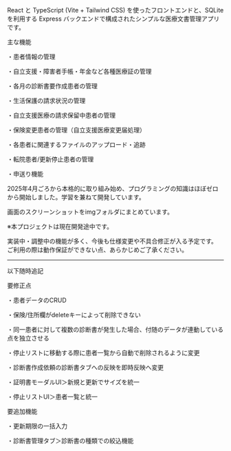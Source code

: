React と TypeScript (Vite + Tailwind CSS) を使ったフロントエンドと、SQLite を利用する Express バックエンドで構成されたシンプルな医療文書管理アプリです。

主な機能

・患者情報の管理

・自立支援・障害者手帳・年金など各種医療証の管理

・各月の診断書要作成患者の管理

・生活保護の請求状況の管理

・自立支援医療の請求保留中患者の管理

・保険変更患者の管理（自立支援医療変更届処理）

・各患者に関連するファイルのアップロード・追跡

・転院患者/更新停止患者の管理

・申送り機能

2025年4月ごろから本格的に取り組み始め、プログラミングの知識はほぼゼロから開始しました。学習を兼ねて開発しています。

画面のスクリーンショットをimgフォルダにまとめています。

※本プロジェクトは現在開発途中です。

実装中・調整中の機能が多く、今後も仕様変更や不具合修正が入る予定です。
ご利用の際は動作保証ができない点、あらかじめご了承ください。

--------------------------------------------------------------------------------------------------------------
以下随時追記

要修正点

・患者データのCRUD

・保険/住所欄がdeleteキーによって削除できない

・同一患者に対して複数の診断書が発生した場合、付随のデータが連動している点を独立させる

・停止リストに移動する際に患者一覧から自動で削除されるように変更

・診断書作成依頼の診断書タブへの反映を即時反映へ変更

・証明書モーダルUI＞新規と更新でサイズを統一

・停止リストUI＞患者一覧と統一


要追加機能

・更新期限の一括入力

・診断書管理タブ＞診断書の種類での絞込機能
